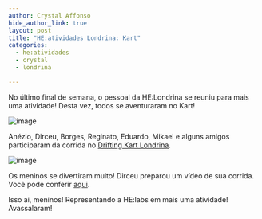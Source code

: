 ```yaml
---
author: Crystal Affonso
hide_author_link: true
layout: post
title: "HE:atividades Londrina: Kart"
categories:
  - he:atividades
  - crystal
  - londrina

---
```


No último final de semana, o pessoal da HE:Londrina se reuniu para mais uma atividade! Desta vez, todos se aventuraram no Kart!

<!--more-->

![image](/blog/images/posts/2013-07-11/kart1.jpg)

Anézio, Dirceu, Borges, Reginato, Eduardo, Mikael e alguns amigos participaram da corrida no [Drifting Kart Londrina](https://www.facebook.com/drifting.londrina).

![image](/blog/images/posts/2013-07-11/kart2.jpg)

Os meninos se divertiram muito! Dirceu preparou um vídeo de sua corrida. Você pode conferir [aqui](http://www.youtube.com/watch?v=pDORF7v1830).

Isso ai, meninos! Representando a HE:labs em mais uma atividade! Avassalaram!
